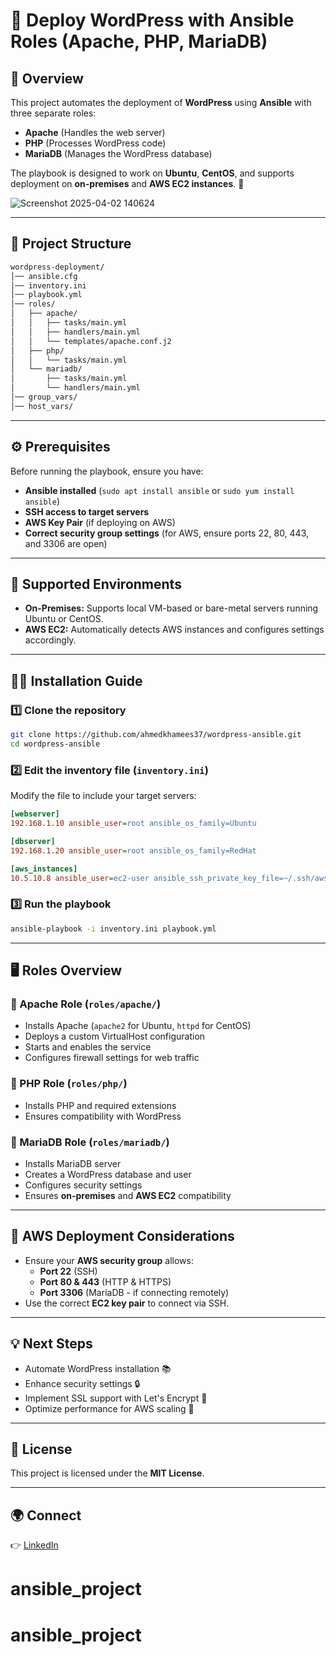 # 🚀 Deploy WordPress with Ansible Roles (Apache, PHP, MariaDB)

## 📌 Overview
This project automates the deployment of **WordPress** using **Ansible** with three separate roles:
- **Apache** (Handles the web server)
- **PHP** (Processes WordPress code)
- **MariaDB** (Manages the WordPress database)

The playbook is designed to work on **Ubuntu**, **CentOS**, and supports deployment on **on-premises** and **AWS EC2 instances**. 🌟

![Screenshot 2025-04-02 140624](https://github.com/user-attachments/assets/947f5fb1-bc51-427b-a4ac-e424de7956a0)


---

## 📂 Project Structure
```bash
wordpress-deployment/
│── ansible.cfg
│── inventory.ini
│── playbook.yml
│── roles/
│   ├── apache/
│   │   ├── tasks/main.yml
│   │   ├── handlers/main.yml
│   │   └── templates/apache.conf.j2
│   ├── php/
│   │   └── tasks/main.yml
│   └── mariadb/
│       ├── tasks/main.yml
│       └── handlers/main.yml
│── group_vars/
│── host_vars/
```

---

## ⚙️ Prerequisites

Before running the playbook, ensure you have:
- **Ansible installed** (`sudo apt install ansible` or `sudo yum install ansible`)
- **SSH access to target servers**
- **AWS Key Pair** (if deploying on AWS)
- **Correct security group settings** (for AWS, ensure ports 22, 80, 443, and 3306 are open)

---

## 🏢 Supported Environments
- **On-Premises:** Supports local VM-based or bare-metal servers running Ubuntu or CentOS.
- **AWS EC2:** Automatically detects AWS instances and configures settings accordingly.

---

## 👩‍💻 Installation Guide

### 1️⃣ Clone the repository
```bash
git clone https://github.com/ahmedkhamees37/wordpress-ansible.git
cd wordpress-ansible
```

### 2️⃣ Edit the inventory file (`inventory.ini`)
Modify the file to include your target servers:
```ini
[webserver]
192.168.1.10 ansible_user=root ansible_os_family=Ubuntu

[dbserver]
192.168.1.20 ansible_user=root ansible_os_family=RedHat

[aws_instances]
10.5.10.8 ansible_user=ec2-user ansible_ssh_private_key_file=~/.ssh/aws-key.pem ansible_os_family=RedHat
```

### 3️⃣ Run the playbook
```bash
ansible-playbook -i inventory.ini playbook.yml
```

---

## 🖥️ Roles Overview

### 📌 Apache Role (`roles/apache/`)
- Installs Apache (`apache2` for Ubuntu, `httpd` for CentOS)
- Deploys a custom VirtualHost configuration
- Starts and enables the service
- Configures firewall settings for web traffic

### 📌 PHP Role (`roles/php/`)
- Installs PHP and required extensions
- Ensures compatibility with WordPress

### 📌 MariaDB Role (`roles/mariadb/`)
- Installs MariaDB server
- Creates a WordPress database and user
- Configures security settings
- Ensures **on-premises** and **AWS EC2** compatibility

---

## 🌟 AWS Deployment Considerations
- Ensure your **AWS security group** allows:
  - **Port 22** (SSH)
  - **Port 80 & 443** (HTTP & HTTPS)
  - **Port 3306** (MariaDB - if connecting remotely)
- Use the correct **EC2 key pair** to connect via SSH.

---

## 💡 Next Steps
- Automate WordPress installation 📚
- Enhance security settings 🔒
- Implement SSL support with Let's Encrypt 🔑
- Optimize performance for AWS scaling 🚀

---

## 📃 License
This project is licensed under the **MIT License**.

---

## 🌍 Connect
👉 [LinkedIn](https://linkedin.com/in/ahmed-khamis37)

# ansible_project
# ansible_project
